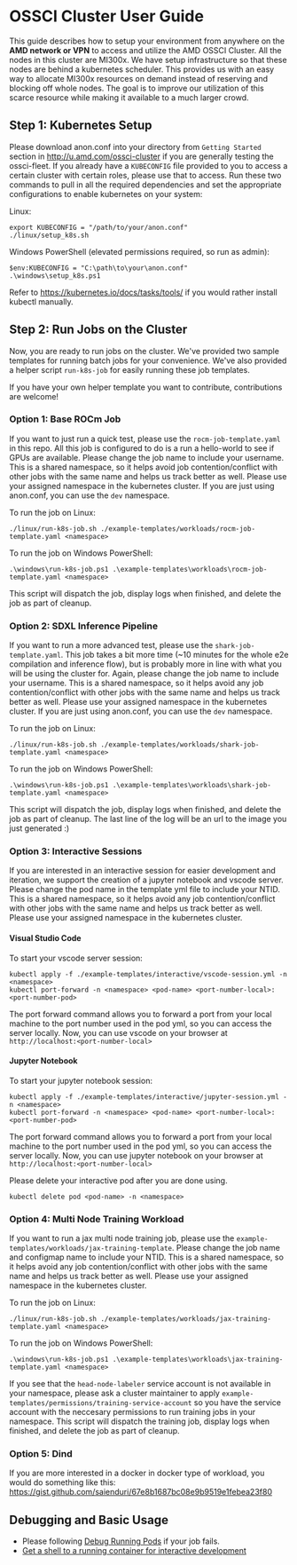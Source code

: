 # OSSCI Cluster User Guide

This guide describes how to setup your environment from anywhere on the **AMD network or VPN** to access and utilize the AMD OSSCI Cluster.
All the nodes in this cluster are MI300x. We have setup infrastructure so that these nodes are behind a kubernetes scheduler. This provides us with an easy way to allocate MI300x resources on demand instead of reserving and blocking off whole nodes. The goal is to improve our utilization of this scarce resource while making it available to a much larger crowd.

## Step 1: Kubernetes Setup
Please download anon.conf into your directory from `Getting Started` section in http://u.amd.com/ossci-cluster if you are generally testing the ossci-fleet.
If you already have a `KUBECONFIG` file provided to you to access a certain cluster with certain roles, please use that to access.
Run these two commands to pull in all the required dependencies and set the appropriate configurations to enable kubernetes on your system:

Linux:
```
export KUBECONFIG = "/path/to/your/anon.conf"
./linux/setup_k8s.sh
```

Windows PowerShell (elevated permissions required, so run as admin):
```
$env:KUBECONFIG = "C:\path\to\your\anon.conf"
.\windows\setup_k8s.ps1
```

Refer to https://kubernetes.io/docs/tasks/tools/ if you would rather install kubectl manually.

## Step 2: Run Jobs on the Cluster

Now, you are ready to run jobs on the cluster. We've provided two sample
templates for running batch jobs for your convenience. We've also
provided a helper script `run-k8s-job` for easily running these job
templates.

If you have your own helper template you want to contribute, contributions
are welcome!

### Option 1: Base ROCm Job

If you want to just run a quick test, please use the `rocm-job-template.yaml` in this repo.
All this job is configured to do is a run a hello-world to see if GPUs are available.
Please change the job name to include your username. This is a shared namespace, so it helps avoid job contention/conflict with other jobs with the same name and helps us track better as well.
Please use your assigned namespace in the kubernetes cluster. If you are just using anon.conf, you can use the `dev` namespace.

To run the job on Linux:
```
./linux/run-k8s-job.sh ./example-templates/workloads/rocm-job-template.yaml <namespace>
```

To run the job on Windows PowerShell:
```
.\windows\run-k8s-job.ps1 .\example-templates\workloads\rocm-job-template.yaml <namespace>
```

This script will dispatch the job, display logs when finished, and delete the job as part of cleanup.

### Option 2: SDXL Inference Pipeline

If you want to run a more advanced test, please use the `shark-job-template.yaml`.
This job takes a bit more time (~10 minutes for the whole e2e compilation and inference flow), but is probably more in line with what you will be using the cluster for.
Again, please change the job name to include your username. This is a shared namespace, so it helps avoid any job contention/conflict with other jobs with the same name and helps us track better as well.
Please use your assigned namespace in the kubernetes cluster. If you are just using anon.conf, you can use the `dev` namespace.

To run the job on Linux:
```
./linux/run-k8s-job.sh ./example-templates/workloads/shark-job-template.yaml <namespace>
```

To run the job on Windows PowerShell:
```
.\windows\run-k8s-job.ps1 .\example-templates\workloads\shark-job-template.yaml <namespace>
```

This script will dispatch the job, display logs when finished, and delete the job as part of cleanup.
The last line of the log will be an url to the image you just generated :)

### Option 3: Interactive Sessions

If you are interested in an interactive session for easier development and iteration, we support the creation of a jupyter notebook and vscode server.
Please change the pod name in the template yml file to include your NTID. This is a shared namespace, so it helps avoid any job contention/conflict with other jobs with the same name and helps us track better as well.
Please use your assigned namespace in the kubernetes cluster.

#### Visual Studio Code


To start your vscode server session:
```
kubectl apply -f ./example-templates/interactive/vscode-session.yml -n <namespace>
kubectl port-forward -n <namespace> <pod-name> <port-number-local>:<port-number-pod>
```
The port forward command allows you to forward a port from your local machine to the port number used in the pod yml, so you can access the server locally.
Now, you can use vscode on your browser at `http://localhost:<port-number-local>`

#### Jupyter Notebook


To start your jupyter notebook session:
```
kubectl apply -f ./example-templates/interactive/jupyter-session.yml -n <namespace>
kubectl port-forward -n <namespace> <pod-name> <port-number-local>:<port-number-pod>
```
The port forward command allows you to forward a port from your local machine to the port number used in the pod yml, so you can access the server locally.
Now, you can use jupyter notebook on your browser at `http://localhost:<port-number-local>`

Please delete your interactive pod after you are done using.
```
kubectl delete pod <pod-name> -n <namespace>
```

### Option 4: Multi Node Training Workload

If you want to run a jax multi node training job, please use the `example-templates/workloads/jax-training-template`.
Please change the job name and configmap name to include your NTID. This is a shared namespace, so it helps avoid any job contention/conflict with other jobs with the same name and helps us track better as well.
Please use your assigned namespace in the kubernetes cluster.

To run the job on Linux:
```
./linux/run-k8s-job.sh ./example-templates/workloads/jax-training-template.yaml <namespace>
```

To run the job on Windows PowerShell:
```
.\windows\run-k8s-job.ps1 .\example-templates\workloads\jax-training-template.yaml <namespace>
```

If you see that the `head-node-labeler` service account is not available in your namespace, please ask a cluster maintainer to apply `example-templates/permissions/training-service-account` so you have the service account with the neccesary permissions to run training jobs in your namespace.
This script will dispatch the training job, display logs when finished, and delete the job as part of cleanup.

### Option 5: Dind

If you are more interested in a docker in docker type of workload, you would do something like this: https://gist.github.com/saienduri/67e8b1687bc08e9b9519e1febea23f80

## Debugging and Basic Usage

- Please following [Debug Running Pods](https://kubernetes.io/docs/tasks/debug/debug-application/debug-running-pod/) if your job fails.
- [Get a shell to a running container for interactive development](https://kubernetes.io/docs/tasks/debug/debug-application/get-shell-running-container/)
